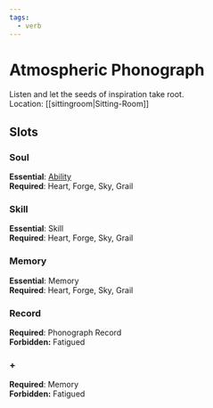 ```yaml
---
tags:
  - verb
---
```

# Atmospheric Phonograph
Listen and let the seeds of inspiration take root.<br>Location: [[sittingroom|Sitting-Room]]
## Slots
### Soul
**Essential**: [Ability](https://uadaf.theevilroot.xyz/rowenarium/element/ability)<br>**Required**: Heart, Forge, Sky, Grail
### Skill
**Essential**: Skill<br>**Required**: Heart, Forge, Sky, Grail
### Memory
**Essential**: Memory<br>**Required**: Heart, Forge, Sky, Grail
### Record
**Required**: Phonograph Record<br>**Forbidden:** Fatigued
### +
**Required**: Memory<br>**Forbidden:** Fatigued

